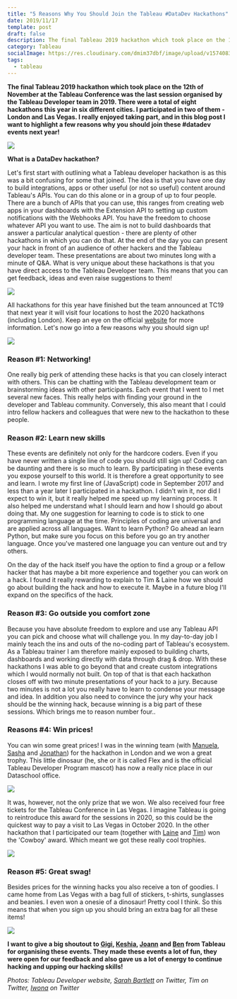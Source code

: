 ```yaml
---
title: "5 Reasons Why You Should Join the Tableau #DataDev Hackathons"
date: 2019/11/17
template: post
draft: false
description: The final Tableau 2019 hackathon which took place on the 12th of November at the Tableau Conference was the last session organised by the Tableau Developer team in 2019. In this blog I give 5 Reasons why you should join the next Tableau Developer Hackathon.
category: Tableau
socialImage: https://res.cloudinary.com/dmim37dbf/image/upload/v1574083714/datadev-blog/datadev.png
tags:
  - tableau
---
```


**The final Tableau 2019 hackathon which took place on the 12th of November at the Tableau Conference was the last session organised by the Tableau Developer team in 2019. There were a total of eight hackathons this year in six different cities. I participated in two of them - London and Las Vegas. I really enjoyed taking part, and in this blog post I want to highlight a few reasons why you should join these #datadev events next year!**

![](https://res.cloudinary.com/dmim37dbf/image/upload/v1574083714/datadev-blog/datadev.png)

**What is a DataDev hackathon?**

Let's first start with outlining what a Tableau developer hackathon is as this was a bit confusing for some that joined. The idea is that you have one day to build integrations, apps or other useful (or not so useful) content around Tableau's APIs. You can do this alone or in a group of up to four people. There are a bunch of APIs that you can use, this ranges from creating web apps in your dashboards with the Extension API to setting up custom notifications with the Webhooks API. You have the freedom to choose whatever API you want to use. The aim is not to build dashboards that answer a particular analytical question - there are plenty of other hackathons in which you can do that. At the end of the day you can present your hack in front of an audience of other hackers and the Tableau developer team. These presentations are about two minutes long with a minute of Q&A. What is very unique about these hackathons is that you have direct access to the Tableau Developer team. This means that you can get feedback, ideas and even raise suggestions to them!

![](https://res.cloudinary.com/dmim37dbf/image/upload/v1574103974/datadev-blog/EENybw5X4AY0WCi.jpg)

All hackathons for this year have finished but the team announced at TC19 that next year it will visit four locations to host the 2020 hackathons (including London). Keep an eye on the official [website](https://www.tableau.com/datadevhack) for more information. Let's now go into a few reasons why you should sign up!

![](https://res.cloudinary.com/dmim37dbf/image/upload/v1574104137/datadev-blog/Screenshot_2019-11-18_at_19.07.58.png)

### **Reason #1: Networking!**

One really big perk of attending these hacks is that you can closely interact with others. This can be chatting with the Tableau development team or brainstorming ideas with other participants. Each event that I went to I met several new faces. This really helps with finding your ground in the developer and Tableau community. Conversely, this also meant that I could intro fellow hackers and colleagues that were new to the hackathon to these people.

### **Reason #2: Learn new skills**

These events are definitely not only for the hardcore coders. Even if you have never written a single line of code you should still sign up! Coding can be daunting and there is so much to learn. By participating in these events you expose yourself to this world. It is therefore a great opportunity to see and learn. I wrote my first line of (JavaScript) code in September 2017 and less than a year later I participated in a hackathon. I didn't win it, nor did I expect to win it, but it really helped me speed up my learning process. It also helped me understand what I should learn and how I should go about doing that. My one suggestion for learning to code is to stick to one programming language at the time. Principles of coding are universal and are applied across all languages. Want to learn Python? Go ahead an learn Python, but make sure you focus on this before you go an try another language. Once you've mastered one language you can venture out and try others.

On the day of the hack itself you have the option to find a group or a fellow hacker that has maybe a bit more experience and together you can work on a hack. I found it really rewarding to explain to Tim & Laine how we should go about building the hack and how to execute it. Maybe in a future blog I'll expand on the specifics of the hack.

### **Reason #3: Go outside you comfort zone**

Because you have absolute freedom to explore and use any Tableau API you can pick and choose what will challenge you. In my day-to-day job I mainly teach the ins and outs of the no-coding part of Tableau's ecosystem. As a Tableau trainer I am therefore mainly exposed to building charts, dashboards and working directly with data through drag & drop. With these hackathons I was able to go beyond that and create custom integrations which I would normally not built. On top of that is that each hackathon closes off with two minute presentations of your hack to a jury. Because two minutes is not a lot you really have to learn to condense your message and idea. In addition you also need to convince the jury why your hack should be the winning hack, because winning is a big part of these sessions. Which brings me to reason number four..

### **Reasons #4: Win prices!**

You can win some great prices! I was in the winning team (with [Manuela](https://www.linkedin.com/in/manuelamarolla/), [Sasha](https://twitter.com/alexandrahanna) and [Jonathan](https://twitter.com/macdonaldj)) for the hackathon in London and we won a great trophy. This little dinosaur (he, she or it is called Flex and is the official Tableau Developer Program mascot) has now a really nice place in our Dataschool office.

![](https://res.cloudinary.com/dmim37dbf/image/upload/c_scale,w_811/v1574104515/datadev-blog/flex.jpg)

It was, however, not the only prize that we won. We also received four free tickets for the Tableau Conference in Las Vegas. I imagine Tableau is going to reintroduce this award for the sessions in 2020, so this could be the quickest way to pay a visit to Las Vegas in October 2020. In the other hackathon that I participated our team (together with [Laine](https://twitter.com/lainecaruzca) and [Tim](https://twitter.com/TableauTim)) won the 'Cowboy' award. Which meant we got these really cool trophies.

![](https://res.cloudinary.com/dmim37dbf/image/upload/v1574104358/datadev-blog/price.jpg)

### **Reason #5: Great swag!**

Besides prices for the winning hacks you also receive a ton of goodies. I came home from Las Vegas with a bag full of stickers, t-shirts, sunglasses and beanies. I even won a onesie of a dinosaur! Pretty cool I think. So this means that when you sign up you should bring an extra bag for all these items!

![](https://res.cloudinary.com/dmim37dbf/image/upload/v1574104969/datadev-blog/teamm.jpg)

**I want to give a big shoutout to [Gigi](https://twitter.com/illonage), [Keshia](https://twitter.com/krosekeshia), [Joann](https://twitter.com/joannpeach) and [Ben](https://twitter.com/benlower) from Tableau for organising these events. They made these events a lot of fun, they were open for our feedback and also gave us a lot of energy to continue hacking and upping our hacking skills!**

_Photos: Tableau Developer website, [Sarah Bartlett](https://twitter.com/sarahlovesdata) on Twitter, Tim on Twitter, [Iwona](https://twitter.com/IwonaWUK) on Twitter_
